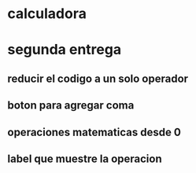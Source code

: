 # calculadora
# segunda entrega

## reducir el codigo a un solo operador
## boton para agregar coma
## operaciones matematicas desde 0
## label que muestre la operacion
